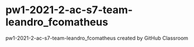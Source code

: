 # pw1-2021-2-ac-s7-team-leandro_fcomatheus
pw1-2021-2-ac-s7-team-leandro_fcomatheus created by GitHub Classroom
